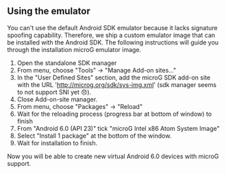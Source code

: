 ## Using the emulator
You can't use the default Android SDK emulator because it lacks signature spoofing capability. Therefore, we ship a custom emulator image that can be installed with the Android SDK. The following instructions will guide you through the installation microG emulator image.

1. Open the standalone SDK manager
2. From menu, choose "Tools" -> "Manage Add-on sites..." 
3. In the "User Defined Sites" section, add the microG SDK add-on site with the URL 'http://microg.org/sdk/sys-img.xml' (sdk manager seems to not support SNI yet 😞).
4. Close Add-on-site manager.
5. From menu, choose "Packages" -> "Reload"
6. Wait for the reloading process (progress bar at bottom of window) to finish
7. From "Android 6.0 (API 23)" tick "microG Intel x86 Atom System Image"
8. Select "Install 1 package" at the bottom of the window.
9. Wait for installation to finish.

Now you will be able to create new virtual Android 6.0 devices with microG support.